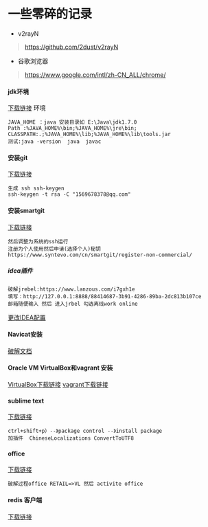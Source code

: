 # 一些零碎的记录



- v2rayN

> https://github.com/2dust/v2rayN

- 谷歌浏览器

> https://www.google.com/intl/zh-CN_ALL/chrome/

#### jdk环境

[下载链接](http://www.oracle.com/technetwork/java/javase/downloads/jdk8-downloads-2133151.html)
环境

```
JAVA_HOME ：java 安装目录如 E:\Java\jdk1.7.0
Path :%JAVA_HOME%\bin;%JAVA_HOME%\jre\bin;
CLASSPATH:.;%JAVA_HOME%\lib;%JAVA_HOME%\lib\tools.jar
测试:java -version  java  javac
```



#### 安装git

[下载链接](https://git-scm.com/download/win)

```
生成 ssh ssh-keygen
ssh-keygen -t rsa -C "1569678378@qq.com"
```

#### 安装smartgit

[下载链接](https://www.syntevo.com/smartgit/download/)

```
然后调整为系统的ssh运行
注册为个人使用然后申请(选择个人)秘钥
https://www.syntevo.com/cn/smartgit/register-non-commercial/
```

##### idea插件

```
破解jrebel:https://www.lanzous.com/i7gxh1e 
填写：http://127.0.0.1:8888/88414687-3b91-4286-89ba-2dc813b107ce
邮箱随便输入 然后 进入jrbel 勾选离线work online
```

[更改IDEA配置](http://yakax.github.io/2018/12/04/IDEA一定要改的几条配置/)

#### Navicat安装

[破解文档](http://yakax.github.io/2018/11/05/破解最新版navicat/)

#### Oracle VM VirtualBox和vagrant 安装

[VirtualBox下载链接](https://www.virtualbox.org/)
[vagrant下载链接](https://www.vagrantup.com/)

#### sublime text

[下载链接](https://www.sublimetext.com/)

```
ctrl+shift+p）--》package control --》install package
加插件  ChineseLocalizations ConvertToUTF8
```

#### office

[下载链接](https://www.lanzous.com/i7gxh0d)

```
破解过程office RETAIL=>VL 然后 activite office
```

#### redis 客户端

[下载链接](https://github.com/qishibo/AnotherRedisDesktopManager)
